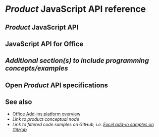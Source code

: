 # *Product* JavaScript API reference

<!-- For an example, see [Word JavaScript API reference](https://dev.office.com/reference/add-ins/word/word-add-ins-reference-overview).

-->

<!-- Introduction: Introduce the APIs, including the product-specific API and the shared office.js API.

-->

## *Product* JavaScript API

<!-- Describe the product-specific API and programming model.

--> 

## JavaScript API for Office

<!-- Describe how to reference office.js.

-->

## *Additional section(s) to include programming concepts/examples*

<!-- Optional section to provide specifics and examples for developing with the API.

-->

## Open *Product* API specifications

<!-- Optional. Link to the [Open API specifications](../../reference/openspec.md) page for details about new APIs in development.

-->

## See also

- [Office Add-ins platform overview](../../docs/overview/office-add-ins.md)
- *Link to product conceptual node*
- *Link to filtered code samples on GitHub, i.e. [Excel add-in samples on GitHub](https://github.com/OfficeDev?page=2&query=Excel&utf8=%E2%9C%93)*
